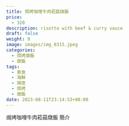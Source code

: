 ```yaml
---
title: 焗烤咖哩牛肉菘菇燉飯
price:
  - 320
description: risotto with beef & curry sauce
draft: false
weight: 9
image: images/img_0315.jpeg
categories:
  - 焗烤燉飯
  - 燉飯
tags:
  - 素食
  - 海鮮
  - 辣度
  - 焗烤
  - 燉飯
date: 2023-08-11T23:14:53+08:00
---
```


焗烤咖哩牛肉菘菇燉飯 簡介
